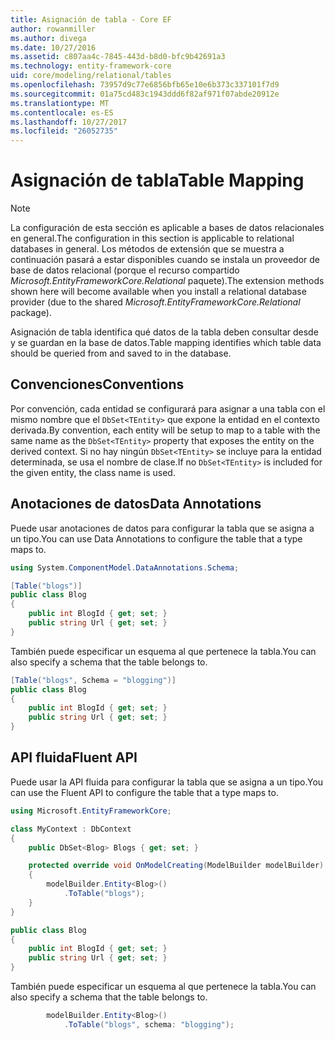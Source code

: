 ```yaml
---
title: Asignación de tabla - Core EF
author: rowanmiller
ms.author: divega
ms.date: 10/27/2016
ms.assetid: c807aa4c-7845-443d-b8d0-bfc9b42691a3
ms.technology: entity-framework-core
uid: core/modeling/relational/tables
ms.openlocfilehash: 73957d9c77e6856bfb65e10e6b373c337101f7d9
ms.sourcegitcommit: 01a75cd483c1943ddd6f82af971f07abde20912e
ms.translationtype: MT
ms.contentlocale: es-ES
ms.lasthandoff: 10/27/2017
ms.locfileid: "26052735"
---
```

# <a name="table-mapping"></a><span data-ttu-id="40c22-102">Asignación de tabla</span><span class="sxs-lookup"><span data-stu-id="40c22-102">Table Mapping</span></span>

> [!NOTE]  
> <span data-ttu-id="40c22-103">La configuración de esta sección es aplicable a bases de datos relacionales en general.</span><span class="sxs-lookup"><span data-stu-id="40c22-103">The configuration in this section is applicable to relational databases in general.</span></span> <span data-ttu-id="40c22-104">Los métodos de extensión que se muestra a continuación pasará a estar disponibles cuando se instala un proveedor de base de datos relacional (porque el recurso compartido *Microsoft.EntityFrameworkCore.Relational* paquete).</span><span class="sxs-lookup"><span data-stu-id="40c22-104">The extension methods shown here will become available when you install a relational database provider (due to the shared *Microsoft.EntityFrameworkCore.Relational* package).</span></span>

<span data-ttu-id="40c22-105">Asignación de tabla identifica qué datos de la tabla deben consultar desde y se guardan en la base de datos.</span><span class="sxs-lookup"><span data-stu-id="40c22-105">Table mapping identifies which table data should be queried from and saved to in the database.</span></span>

## <a name="conventions"></a><span data-ttu-id="40c22-106">Convenciones</span><span class="sxs-lookup"><span data-stu-id="40c22-106">Conventions</span></span>

<span data-ttu-id="40c22-107">Por convención, cada entidad se configurará para asignar a una tabla con el mismo nombre que el `DbSet<TEntity>` que expone la entidad en el contexto derivada.</span><span class="sxs-lookup"><span data-stu-id="40c22-107">By convention, each entity will be setup to map to a table with the same name as the `DbSet<TEntity>` property that exposes the entity on the derived context.</span></span> <span data-ttu-id="40c22-108">Si no hay ningún `DbSet<TEntity>` se incluye para la entidad determinada, se usa el nombre de clase.</span><span class="sxs-lookup"><span data-stu-id="40c22-108">If no `DbSet<TEntity>` is included for the given entity, the class name is used.</span></span>

## <a name="data-annotations"></a><span data-ttu-id="40c22-109">Anotaciones de datos</span><span class="sxs-lookup"><span data-stu-id="40c22-109">Data Annotations</span></span>

<span data-ttu-id="40c22-110">Puede usar anotaciones de datos para configurar la tabla que se asigna a un tipo.</span><span class="sxs-lookup"><span data-stu-id="40c22-110">You can use Data Annotations to configure the table that a type maps to.</span></span>

``` csharp
using System.ComponentModel.DataAnnotations.Schema;
```
``` csharp
[Table("blogs")]
public class Blog
{
    public int BlogId { get; set; }
    public string Url { get; set; }
}
```

<span data-ttu-id="40c22-111">También puede especificar un esquema al que pertenece la tabla.</span><span class="sxs-lookup"><span data-stu-id="40c22-111">You can also specify a schema that the table belongs to.</span></span>

``` csharp
[Table("blogs", Schema = "blogging")]
public class Blog
{
    public int BlogId { get; set; }
    public string Url { get; set; }
}
```

## <a name="fluent-api"></a><span data-ttu-id="40c22-112">API fluida</span><span class="sxs-lookup"><span data-stu-id="40c22-112">Fluent API</span></span>

<span data-ttu-id="40c22-113">Puede usar la API fluida para configurar la tabla que se asigna a un tipo.</span><span class="sxs-lookup"><span data-stu-id="40c22-113">You can use the Fluent API to configure the table that a type maps to.</span></span>

``` csharp
using Microsoft.EntityFrameworkCore;
```
``` csharp
class MyContext : DbContext
{
    public DbSet<Blog> Blogs { get; set; }

    protected override void OnModelCreating(ModelBuilder modelBuilder)
    {
        modelBuilder.Entity<Blog>()
            .ToTable("blogs");
    }
}

public class Blog
{
    public int BlogId { get; set; }
    public string Url { get; set; }
}
```

<span data-ttu-id="40c22-114">También puede especificar un esquema al que pertenece la tabla.</span><span class="sxs-lookup"><span data-stu-id="40c22-114">You can also specify a schema that the table belongs to.</span></span>

<!-- [!code-csharp[Main](samples/core/relational/Modeling/FluentAPI/Samples/Relational/TableAndSchema.cs?highlight=2)] -->
``` csharp
        modelBuilder.Entity<Blog>()
            .ToTable("blogs", schema: "blogging");
```
